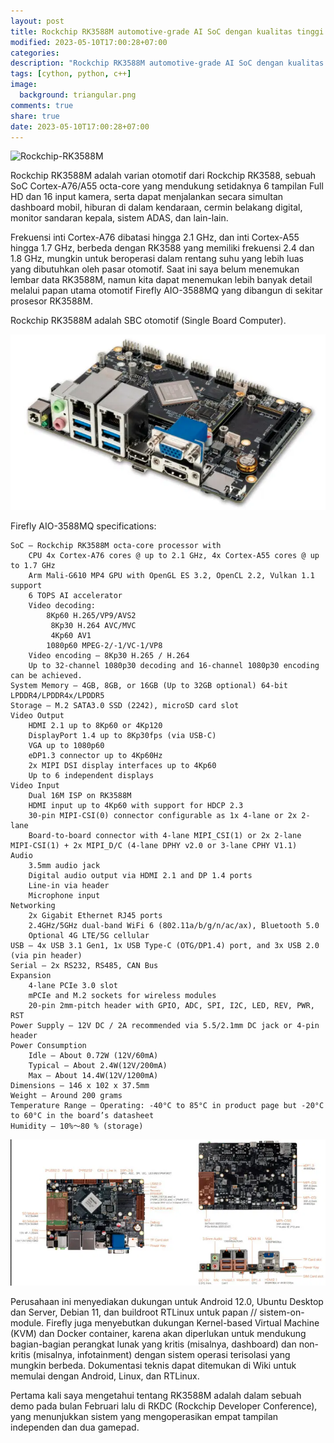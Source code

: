 ```yaml
---
layout: post
title: Rockchip RK3588M automotive-grade AI SoC dengan kualitas tinggi yang mendukung hingga 16 input kamera
modified: 2023-05-10T17:00:28+07:00
categories:
description: "Rockchip RK3588M automotive-grade AI SoC dengan kualitas tinggi yang mendukung hingga 16 input kamera"
tags: [cython, python, c++]
image:
  background: triangular.png
comments: true
share: true
date: 2023-05-10T17:00:28+07:00
---
```


![Rockchip-RK3588M](/images/2023/Rockchip-RK3588M-2.png)

Rockchip RK3588M adalah varian otomotif dari Rockchip RK3588, sebuah SoC Cortex-A76/A55 octa-core yang mendukung setidaknya 6 tampilan Full HD dan 16 input kamera, serta dapat menjalankan secara simultan dashboard mobil, hiburan di dalam kendaraan, cermin belakang digital, monitor sandaran kepala, sistem ADAS, dan lain-lain.

Frekuensi inti Cortex-A76 dibatasi hingga 2.1 GHz, dan inti Cortex-A55 hingga 1.7 GHz, berbeda dengan RK3588 yang memiliki frekuensi 2.4 dan 1.8 GHz, mungkin untuk beroperasi dalam rentang suhu yang lebih luas yang dibutuhkan oleh pasar otomotif. Saat ini saya belum menemukan lembar data RK3588M, namun kita dapat menemukan lebih banyak detail melalui papan utama otomotif Firefly AIO-3588MQ yang dibangun di sekitar prosesor RK3588M.

Rockchip RK3588M adalah SBC otomotif (Single Board Computer).

![Rockchip-RK3588M](/images/2023/Rockchip-RK3588M-sbc.png)


Firefly AIO-3588MQ specifications:

    SoC – Rockchip RK3588M octa-core processor with
        CPU 4x Cortex-A76 cores @ up to 2.1 GHz, 4x Cortex-A55 cores @ up to 1.7 GHz
        Arm Mali-G610 MP4 GPU with OpenGL ES 3.2, OpenCL 2.2, Vulkan 1.1 support
        6 TOPS AI accelerator
        Video decoding:
            8Kp60 H.265/VP9/AVS2
             8Kp30 H.264 AVC/MVC
             4Kp60 AV1
            1080p60 MPEG-2/-1/VC-1/VP8
        Video encoding – 8Kp30 H.265 / H.264
        Up to 32-channel 1080p30 decoding and 16-channel 1080p30 encoding can be achieved.
    System Memory – 4GB, 8GB, or 16GB (Up to 32GB optional) 64-bit LPDDR4/LPDDR4x/LPDDR5
    Storage – M.2 SATA3.0 SSD (2242), microSD card slot
    Video Output
        HDMI 2.1 up to 8Kp60 or 4Kp120
        DisplayPort 1.4 up to 8Kp30fps (via USB-C)
        VGA up to 1080p60
        eDP1.3 connector up to 4Kp60Hz
        2x MIPI DSI display interfaces up to 4Kp60
        Up to 6 independent displays
    Video Input
        Dual 16M ISP on RK3588M
        HDMI input up to 4Kp60 with support for HDCP 2.3
        30-pin MIPI-CSI(0) connector configurable as 1x 4-lane or 2x 2-lane
        Board-to-board connector with 4-lane MIPI_CSI(1) or 2x 2-lane MIPI-CSI(1) + 2x MIPI_D/C (4-lane DPHY v2.0 or 3-lane CPHY V1.1)
    Audio
        3.5mm audio jack
        Digital audio output via HDMI 2.1 and DP 1.4 ports
        Line-in via header
        Microphone input
    Networking
        2x Gigabit Ethernet RJ45 ports
        2.4GHz/5GHz dual-band WiFi 6 (802.11a/b/g/n/ac/ax), Bluetooth 5.0
        Optional 4G LTE/5G cellular
    USB – 4x USB 3.1 Gen1, 1x USB Type-C (OTG/DP1.4) port, and 3x USB 2.0 (via pin header)
    Serial – 2x RS232, RS485, CAN Bus
    Expansion
        4-lane PCIe 3.0 slot
        mPCIe and M.2 sockets for wireless modules
        20-pin 2mm-pitch header with GPIO, ADC, SPI, I2C, LED, REV, PWR, RST
    Power Supply – 12V DC / 2A recommended via 5.5/2.1mm DC jack or 4-pin header
    Power Consumption
        Idle – About 0.72W (12V/60mA)
        Typical – About 2.4W(12V/200mA)
        Max – About 14.4W(12V/1200mA)
    Dimensions – 146 x 102 x 37.5mm
    Weight – Around 200 grams
    Temperature Range – Operating: -40°C to 85°C in product page but -20°C to 60°C in the board’s datasheet
    Humidity – 10%～80 % (storage)

![Rockchip-RK3588M](/images/2023/Rockchip-RK3588M-sbc-board.png)

Perusahaan ini menyediakan dukungan untuk Android 12.0, Ubuntu Desktop dan Server, Debian 11, dan buildroot RTLinux untuk papan // sistem-on-module. Firefly juga menyebutkan dukungan Kernel-based Virtual Machine (KVM) dan Docker container, karena akan diperlukan untuk mendukung bagian-bagian perangkat lunak yang kritis (misalnya, dashboard) dan non-kritis (misalnya, infotainment) dengan sistem operasi terisolasi yang mungkin berbeda. Dokumentasi teknis dapat ditemukan di Wiki untuk memulai dengan Android, Linux, dan RTLinux.

Pertama kali saya mengetahui tentang RK3588M adalah dalam sebuah demo pada bulan Februari lalu di RKDC (Rockchip Developer Conference), yang menunjukkan sistem yang mengoperasikan empat tampilan independen dan dua gamepad.